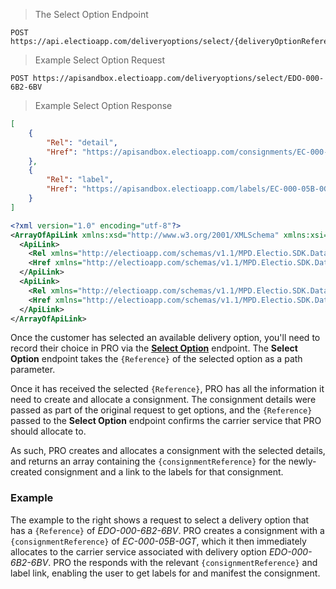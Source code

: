 > The Select Option Endpoint

```
POST https://api.electioapp.com/deliveryoptions/select/{deliveryOptionReference}
```

> Example Select Option Request
```
POST https://apisandbox.electioapp.com/deliveryoptions/select/EDO-000-6B2-6BV
```

> Example Select Option Response
```json
[
    {
        "Rel": "detail",
        "Href": "https://apisandbox.electioapp.com/consignments/EC-000-05B-0GT"
    },
    {
        "Rel": "label",
        "Href": "https://apisandbox.electioapp.com/labels/EC-000-05B-0GT"
    }
]
```

```xml
<?xml version="1.0" encoding="utf-8"?>
<ArrayOfApiLink xmlns:xsd="http://www.w3.org/2001/XMLSchema" xmlns:xsi="http://www.w3.org/2001/XMLSchema-instance">
  <ApiLink>
    <Rel xmlns="http://electioapp.com/schemas/v1.1/MPD.Electio.SDK.DataTypes.Common">Link</Rel>
    <Href xmlns="http://electioapp.com/schemas/v1.1/MPD.Electio.SDK.DataTypes.Common">https://api.electioapp.com/consignments/EC-000-05B-0GT</Href>
  </ApiLink>
  <ApiLink>
    <Rel xmlns="http://electioapp.com/schemas/v1.1/MPD.Electio.SDK.DataTypes.Common">Link</Rel>
    <Href xmlns="http://electioapp.com/schemas/v1.1/MPD.Electio.SDK.DataTypes.Common">https://api.electioapp.com/consignments/EC-000-05B-0GT</Href>
  </ApiLink>
</ArrayOfApiLink>
```

Once the customer has selected an available delivery option, you'll need to record their choice in PRO via the **[Select Option](https://docs.electioapp.com/#/api/SelectOption)** endpoint. The **Select Option** endpoint takes the `{Reference}` of the selected option as a path parameter.

Once it has received the selected `{Reference}`, PRO has all the information it need to create and allocate a consignment. The consignment details were passed as part of the original request to get options, and the `{Reference}` passed to the **Select Option** endpoint confirms the carrier service that PRO should allocate to.

As such, PRO creates and allocates a consignment with the selected details, and returns an array containing the `{consignmentReference}` for the newly-created consignment and a link to the labels for that consignment.

### Example

The example to the right shows a request to select a delivery option that has a `{Reference}` of _EDO-000-6B2-6BV_. PRO creates a consignment with a `{consignmentReference}` of _EC-000-05B-0GT_, which it then immediately allocates to the carrier service associated with delivery option _EDO-000-6B2-6BV_. PRO the responds with the relevant `{consignmentReference}` and label link, enabling the user to get labels for and manifest the consignment.